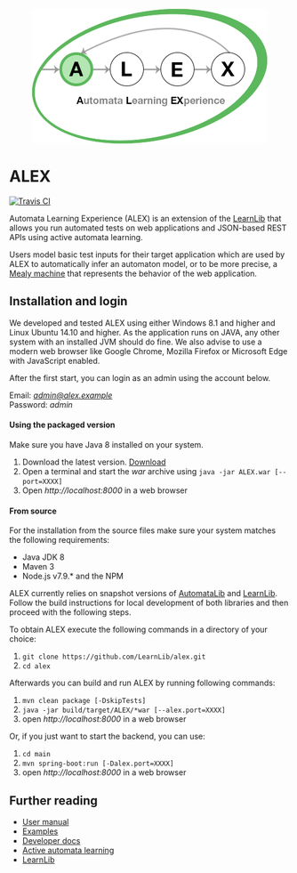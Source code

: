 <p align="center">
    <img src="src/main/resources/images/logo.png" style="max-width:100%;">
</p>

# ALEX

[![Travis CI](https://travis-ci.org/LearnLib/alex.svg?branch=developer)](https://travis-ci.org/LearnLib/alex)

Automata Learning Experience (ALEX) is an extension of the [LearnLib](https://github.com/LearnLib/learnlib) that allows 
you run automated tests on web applications and JSON-based REST APIs using active automata learning.

Users model basic test inputs for their target application which are used by ALEX to automatically infer an automaton 
model, or to be more precise, a [Mealy machine](https://en.wikipedia.org/wiki/Mealy_machine) that represents the 
behavior of the web application.

## Installation and login

We developed and tested ALEX using either Windows 8.1 and higher and Linux Ubuntu 14.10 and higher.
As the application runs on JAVA, any other system with an installed JVM should do fine.
We also advise to use a modern web browser like Google Chrome, Mozilla Firefox or Microsoft Edge with JavaScript enabled.

After the first start, you can login as an admin using the account below.

Email: *admin@alex.example* <br>
Password: *admin*

#### Using the packaged version

Make sure you have Java 8 installed on your system.

1. Download the latest version. [Download](https://github.com/LearnLib/alex/releases/latest)
2. Open a terminal and start the *war* archive using `java -jar ALEX.war [--port=XXXX]`
3. Open *http://localhost:8000* in a web browser

#### From source

For the installation from the source files make sure your system matches the following requirements:

* Java JDK 8
* Maven 3
* Node.js v7.9.* and the NPM

ALEX currently relies on snapshot versions of [AutomataLib](https://github.com/LearnLib/automatalib) and [LearnLib](https://github.com/LearnLib/leanrlib).
Follow the build instructions for local development of both libraries and then proceed with the following steps.

To obtain ALEX execute the following commands in a directory of your choice:

1. `git clone https://github.com/LearnLib/alex.git`
2. `cd alex`

Afterwards you can build and run ALEX by running following commands:

1. `mvn clean package [-DskipTests]`
2. `java -jar build/target/ALEX/*war [--alex.port=XXXX]`
3. open *http://localhost:8000* in a web browser

Or, if you just want to start the backend, you can use:

1. `cd main`
2. `mvn spring-boot:run [-Dalex.port=XXXX]`
3. open *http://localhost:8000* in a web browser


## Further reading

* [User manual](http://learnlib.github.io/alex/book/1.4.0/contents/user-manual/index.html)
* [Examples](http://learnlib.github.io/alex/book/1.4.0/contents/examples/index.html)
* [Developer docs](http://learnlib.github.io/alex/book/1.4.0/contents/developer-documents/index.html)
* [Active automata learning](https://scholar.google.de/scholar?hl=de&q=active+automata+learning)
* [LearnLib](http://learnlib.de/)
